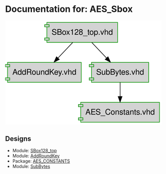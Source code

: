 # Documentation for: AES_Sbox

![system](./doc/dependency_graph.svg "System")
## Designs

- Module: [SBox128_top ](./doc/SBox128_top.md)
- Module: [AddRoundKey ](./doc/AddRoundKey.md)
- Package: [AES_CONSTANTS ](./doc/AES_Constants.md)
- Module: [SubBytes ](./doc/SubBytes.md)

